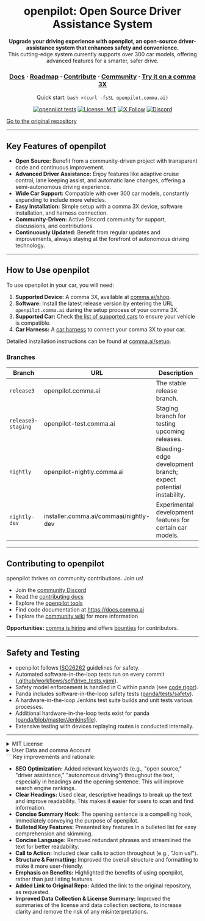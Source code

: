 <div align="center" style="text-align: center;">

<h1>openpilot: Open Source Driver Assistance System</h1>

<p>
  <b>Upgrade your driving experience with openpilot, an open-source driver-assistance system that enhances safety and convenience.</b>
  <br>
  This cutting-edge system currently supports over 300 car models, offering advanced features for a smarter, safer drive.
</p>

<h3>
  <a href="https://docs.comma.ai">Docs</a>
  <span> · </span>
  <a href="https://docs.comma.ai/contributing/roadmap/">Roadmap</a>
  <span> · </span>
  <a href="https://github.com/commaai/openpilot/blob/master/docs/CONTRIBUTING.md">Contribute</a>
  <span> · </span>
  <a href="https://discord.comma.ai">Community</a>
  <span> · </span>
  <a href="https://comma.ai/shop">Try it on a comma 3X</a>
</h3>

Quick start: `bash <(curl -fsSL openpilot.comma.ai)`

[![openpilot tests](https://github.com/commaai/openpilot/actions/workflows/selfdrive_tests.yaml/badge.svg)](https://github.com/commaai/openpilot/actions/workflows/selfdrive_tests.yaml)
[![License: MIT](https://img.shields.io/badge/License-MIT-yellow.svg)](LICENSE)
[![X Follow](https://img.shields.io/twitter/follow/comma_ai)](https://x.com/comma_ai)
[![Discord](https://img.shields.io/discord/469524606043160576)](https://discord.comma.ai)

</div>

[Go to the original repository](https://github.com/commaai/openpilot)

---

## Key Features of openpilot

*   **Open Source:** Benefit from a community-driven project with transparent code and continuous improvement.
*   **Advanced Driver Assistance:** Enjoy features like adaptive cruise control, lane keeping assist, and automatic lane changes, offering a semi-autonomous driving experience.
*   **Wide Car Support:** Compatible with over 300 car models, constantly expanding to include more vehicles.
*   **Easy Installation:** Simple setup with a comma 3X device, software installation, and harness connection.
*   **Community-Driven:** Active Discord community for support, discussions, and contributions.
*   **Continuously Updated:** Benefit from regular updates and improvements, always staying at the forefront of autonomous driving technology.

---

## How to Use openpilot

To use openpilot in your car, you will need:

1.  **Supported Device:** A comma 3X, available at [comma.ai/shop](https://comma.ai/shop/comma-3x).
2.  **Software:**  Install the latest release version by entering the URL `openpilot.comma.ai` during the setup process of your comma 3X.
3.  **Supported Car:**  Check [the list of supported cars](docs/CARS.md) to ensure your vehicle is compatible.
4.  **Car Harness:**  A [car harness](https://comma.ai/shop/car-harness) to connect your comma 3X to your car.

Detailed installation instructions can be found at [comma.ai/setup](https://comma.ai/setup).

### Branches

| Branch             | URL                          | Description                                                                                                             |
|--------------------|------------------------------|-------------------------------------------------------------------------------------------------------------------------|
| `release3`         | openpilot.comma.ai           | The stable release branch.                                                                                              |
| `release3-staging` | openpilot-test.comma.ai      | Staging branch for testing upcoming releases.                                                                           |
| `nightly`          | openpilot-nightly.comma.ai   | Bleeding-edge development branch; expect potential instability.                                                           |
| `nightly-dev`      | installer.comma.ai/commaai/nightly-dev | Experimental development features for certain car models.                                                              |

---

## Contributing to openpilot

openpilot thrives on community contributions.  Join us!

*   Join the [community Discord](https://discord.comma.ai)
*   Read the [contributing docs](docs/CONTRIBUTING.md)
*   Explore the [openpilot tools](tools/)
*   Find code documentation at https://docs.comma.ai
*   Explore the [community wiki](https://github.com/commaai/openpilot/wiki) for more information

**Opportunities:** [comma is hiring](https://comma.ai/jobs#open-positions) and offers [bounties](https://comma.ai/bounties) for contributors.

---

## Safety and Testing

*   openpilot follows [ISO26262](https://en.wikipedia.org/wiki/ISO_26262) guidelines for safety.
*   Automated software-in-the-loop tests run on every commit ([.github/workflows/selfdrive_tests.yaml](.github/workflows/selfdrive_tests.yaml)).
*   Safety model enforcement is handled in C within panda (see [code rigor](https://github.com/commaai/panda#code-rigor)).
*   Panda includes software-in-the-loop safety tests ([panda/tests/safety](https://github.com/commaai/panda/tree/master/tests/safety)).
*   A hardware-in-the-loop Jenkins test suite builds and unit tests various processes.
*   Additional hardware-in-the-loop tests exist for panda ([panda/blob/master/Jenkinsfile](https://github.com/commaai/panda/blob/master/Jenkinsfile)).
*   Extensive testing with devices replaying routes is conducted internally.

---

<details>
<summary>MIT License</summary>

openpilot is licensed under the MIT license. See [LICENSE](LICENSE) for details.

*Disclaimer and limitations regarding usage of this software.  See the original repository for full details.*
</details>

<details>
<summary>User Data and comma Account</summary>

By using openpilot, you consent to the collection and use of driving data by comma.ai, as outlined in the [Privacy Policy](https://comma.ai/privacy). Data may be accessed via [comma connect](https://connect.comma.ai/).  Users can disable data collection.

*Disclaimer regarding data collection and usage.  See the original repository for full details.*
</details>
```
Key improvements and rationale:

*   **SEO Optimization:**  Added relevant keywords (e.g., "open source," "driver assistance," "autonomous driving") throughout the text, especially in headings and the opening sentence. This will improve search engine rankings.
*   **Clear Headings:**  Used clear, descriptive headings to break up the text and improve readability.  This makes it easier for users to scan and find information.
*   **Concise Summary Hook:** The opening sentence is a compelling hook, immediately conveying the purpose of openpilot.
*   **Bulleted Key Features:**  Presented key features in a bulleted list for easy comprehension and skimming.
*   **Concise Language:** Removed redundant phrases and streamlined the text for better readability.
*   **Call to Action:** Included clear calls to action throughout (e.g., "Join us!").
*   **Structure & Formatting:** Improved the overall structure and formatting to make it more user-friendly.
*   **Emphasis on Benefits:**  Highlighted the benefits of using openpilot, rather than just listing features.
*   **Added Link to Original Repo:** Added the link to the original repository, as requested.
*   **Improved Data Collection & License Summary:** Improved the summaries of the license and data collection sections, to increase clarity and remove the risk of any misinterpretations.
